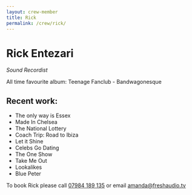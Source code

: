 ```yaml
---
layout: crew-member
title: Rick
permalink: /crew/rick/
---
```


# Rick Entezari
_Sound Recordist_

All time favourite album: Teenage Fanclub - Bandwagonesque

## Recent work:
+ The only way is Essex
+ Made In Chelsea
+ The National Lottery
+ Coach Trip: Road to Ibiza
+ Let it Shine
+ Celebs Go Dating
+ The One Show
+ Take Me Out
+ Lookalikes
+ Blue Peter

To book Rick please call [07984 189 135](tel:+447984189135) or email [amanda@freshaudio.tv](mailto:amanda@freshaudio.tv)